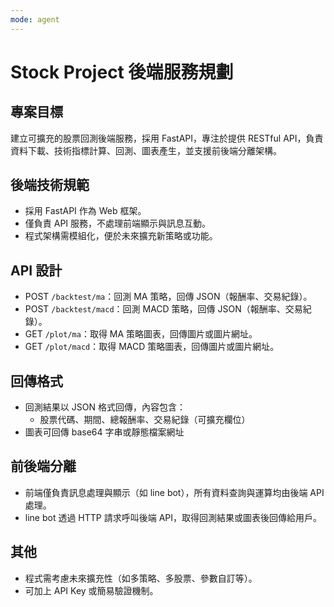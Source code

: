 ```yaml
---
mode: agent
---
```

# Stock Project 後端服務規劃

## 專案目標
建立可擴充的股票回測後端服務，採用 FastAPI，專注於提供 RESTful API，負責資料下載、技術指標計算、回測、圖表產生，並支援前後端分離架構。

## 後端技術規範
- 採用 FastAPI 作為 Web 框架。
- 僅負責 API 服務，不處理前端顯示與訊息互動。
- 程式架構需模組化，便於未來擴充新策略或功能。

## API 設計
- POST `/backtest/ma`：回測 MA 策略，回傳 JSON（報酬率、交易紀錄）。
- POST `/backtest/macd`：回測 MACD 策略，回傳 JSON（報酬率、交易紀錄）。
- GET `/plot/ma`：取得 MA 策略圖表，回傳圖片或圖片網址。
- GET `/plot/macd`：取得 MACD 策略圖表，回傳圖片或圖片網址。

## 回傳格式
- 回測結果以 JSON 格式回傳，內容包含：
  - 股票代碼、期間、總報酬率、交易紀錄（可擴充欄位）
- 圖表可回傳 base64 字串或靜態檔案網址

## 前後端分離
- 前端僅負責訊息處理與顯示（如 line bot），所有資料查詢與運算均由後端 API 處理。
- line bot 透過 HTTP 請求呼叫後端 API，取得回測結果或圖表後回傳給用戶。

## 其他
- 程式需考慮未來擴充性（如多策略、多股票、參數自訂等）。
- 可加上 API Key 或簡易驗證機制。